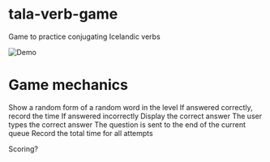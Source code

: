 # tala-verb-game
Game to practice conjugating Icelandic verbs

![Demo](https://s3.amazonaws.com/f.cl.ly/items/3T3l36410n0Q411X192R/Screen%20Recording%202016-03-18%20at%2012.25%20am.gif?v=bb6aa9cc)

# Game mechanics

Show a random form of a random word in the level
If answered correctly, record the time
If answered incorrectly
  Display the correct answer
  The user types the correct answer
  The question is sent to the end of the current queue
  Record the total time for all attempts

Scoring?
